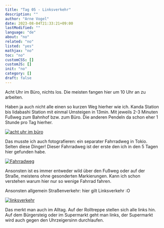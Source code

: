 ```yaml
---
title: "Tag 05 - Linksverkehr"
description: ""
author: "Arne Vogel"
date: 2023-08-04T21:33:21+09:00
lastModified: ""
language: "de"
about: "no"
related: "no"
listed: "yes"
mathjax: "no"
toc: "no"
customCSS: []
customJS: []
init: "no"
category: []
draft: false
---
```


Acht Uhr im Büro, nichts los.
Die meisten fangen hier um 10 Uhr an zu arbeiten.

Haben ja auch nicht alle einen so kurzen Weg hierher wie ich.
Kanda Station bis Iidabashi Station mit einmal Umsteigen in 13min. Mit jeweils 2-3 Minuten Fußweg zum Bahnhof bzw. zum Büro.
Die anderen Pendeln da schon eher 1 Stunde pro Tag hierher.

[![acht uhr im büro](acht_uhr-small.jpg)](acht_uhr.jpg)

Das musste ich auch fotografieren: ein separater Fahrradweg in Tokio. Selten diese Dinger!
Dieser Fahrradweg ist der erste den ich in den 5 Tagen hier gefunden habe.

[![Fahrradweg](fahrradweg-small.jpg)](fahrradweg.jpg)

Ansonsten ist es immer entweder wild über den Fußweg oder auf der Straße, meistens ohne gesonderten Markierungen.
Kann ich schon verstehen warum hier nur so wenige Fahrrad fahren.

Ansonsten allgemein Straßenverkehr: hier gilt Linksverkehr :O

[![linksverkehr](linksverkehr-small.jpg)](linksverkehr.jpg)

Das merkt man auch im Alltag. 
Auf der Rolltreppe stellen sich alle links hin.
Auf dem Bürgersteig oder im Supermarkt geht man links, der Supermarkt wird auch gegen den Uhrzeigersinn durchlaufen.
